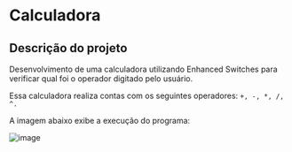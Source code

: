 # Calculadora

## Descrição do projeto

Desenvolvimento de uma calculadora utilizando Enhanced Switches para verificar qual foi o operador digitado pelo usuário.

Essa calculadora realiza contas com os seguintes operadores: `+, -, *, /, ^.`

A imagem abaixo exibe a execução do programa:

![image](https://github.com/user-attachments/assets/65586ed9-9c9a-4ade-96c6-b6158a02f2f8)

